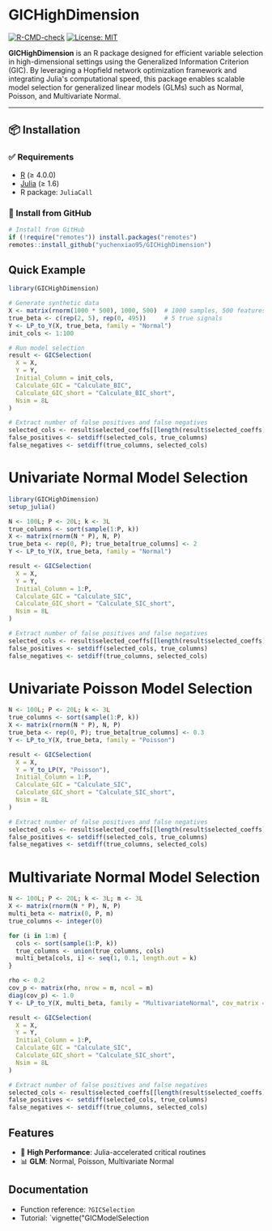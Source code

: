 # GICHighDimension

[![R-CMD-check](https://github.com/yuchenxiao95/GICHighDimension/actions/workflows/R-CMD-check.yaml/badge.svg)](https://github.com/yuchenxiao95/GICHighDimension/actions)
[![License: MIT](https://img.shields.io/badge/License-MIT-yellow.svg)](https://opensource.org/licenses/MIT)

**GICHighDimension**  is an R package designed for efficient variable selection in high-dimensional settings using the Generalized Information Criterion (GIC). By leveraging a Hopfield network optimization framework and integrating Julia's computational speed, this package enables scalable model selection for generalized linear models (GLMs) such as Normal, Poisson, and Multivariate Normal.

---

## 📦 Installation

### ✅ Requirements
- [R](https://cran.r-project.org/) (≥ 4.0.0)
- [Julia](https://julialang.org/download/) (≥ 1.6)
- R package: `JuliaCall`

### 🔧 Install from GitHub

```r
# Install from GitHub
if (!require("remotes")) install.packages("remotes")
remotes::install_github("yuchenxiao95/GICHighDimension")
```

## Quick Example
```r
library(GICHighDimension)

# Generate synthetic data
X <- matrix(rnorm(1000 * 500), 1000, 500)  # 1000 samples, 500 features
true_beta <- c(rep(2, 5), rep(0, 495))     # 5 true signals
Y <- LP_to_Y(X, true_beta, family = "Normal")
init_cols <- 1:100

# Run model selection
result <- GICSelection(
  X = X,
  Y = Y,
  Initial_Column = init_cols,
  Calculate_GIC = "Calculate_BIC",
  Calculate_GIC_short = "Calculate_BIC_short",
  Nsim = 8L
)

# Extract number of false positives and false negatives
selected_cols <- result$selected_coeffs[[length(result$selected_coeffs)]]false_positives <- setdiff(selected_cols, true_columns)false_negatives <- setdiff(true_columns, selected_cols)
```

# Univariate Normal Model Selection
```r
library(GICHighDimension)
setup_julia()

N <- 100L; P <- 20L; k <- 3L
true_columns <- sort(sample(1:P, k))
X <- matrix(rnorm(N * P), N, P)
true_beta <- rep(0, P); true_beta[true_columns] <- 2
Y <- LP_to_Y(X, true_beta, family = "Normal")

result <- GICSelection(
  X = X,
  Y = Y,
  Initial_Column = 1:P,
  Calculate_GIC = "Calculate_SIC",
  Calculate_GIC_short = "Calculate_SIC_short",
  Nsim = 8L
)

# Extract number of false positives and false negatives
selected_cols <- result$selected_coeffs[[length(result$selected_coeffs)]]false_positives <- setdiff(selected_cols, true_columns)false_negatives <- setdiff(true_columns, selected_cols)
```

# Univariate Poisson Model Selection
```r
N <- 100L; P <- 20L; k <- 3L
true_columns <- sort(sample(1:P, k))
X <- matrix(rnorm(N * P), N, P)
true_beta <- rep(0, P); true_beta[true_columns] <- 0.3
Y <- LP_to_Y(X, true_beta, family = "Poisson")

result <- GICSelection(
  X = X,
  Y = Y_to_LP(Y, "Poisson"),
  Initial_Column = 1:P,
  Calculate_GIC = "Calculate_SIC",
  Calculate_GIC_short = "Calculate_SIC_short",
  Nsim = 8L
)

# Extract number of false positives and false negatives
selected_cols <- result$selected_coeffs[[length(result$selected_coeffs)]]false_positives <- setdiff(selected_cols, true_columns)false_negatives <- setdiff(true_columns, selected_cols)
```
# Multivariate Normal Model Selection
```r
N <- 100L; P <- 20L; k <- 3L; m <- 3L
X <- matrix(rnorm(N * P), N, P)
multi_beta <- matrix(0, P, m)
true_columns <- integer(0)

for (i in 1:m) {
  cols <- sort(sample(1:P, k))
  true_columns <- union(true_columns, cols)
  multi_beta[cols, i] <- seq(1, 0.1, length.out = k)
}

rho <- 0.2
cov_p <- matrix(rho, nrow = m, ncol = m)
diag(cov_p) <- 1.0
Y <- LP_to_Y(X, multi_beta, family = "MultivariateNormal", cov_matrix = cov_p)

result <- GICSelection(
  X = X,
  Y = Y,
  Initial_Column = 1:P,
  Calculate_GIC = "Calculate_SIC",
  Calculate_GIC_short = "Calculate_SIC_short",
  Nsim = 8L
)

# Extract number of false positives and false negatives
selected_cols <- result$selected_coeffs[[length(result$selected_coeffs)]]false_positives <- setdiff(selected_cols, true_columns)false_negatives <- setdiff(true_columns, selected_cols)
```


## Features
- 🚀 **High Performance**: Julia-accelerated critical routines
- 📊 **GLM**: Normal, Poisson, Multivariate Normal

## Documentation
- Function reference: `?GICSelection`
- Tutorial: `vignette("GICModelSelection
